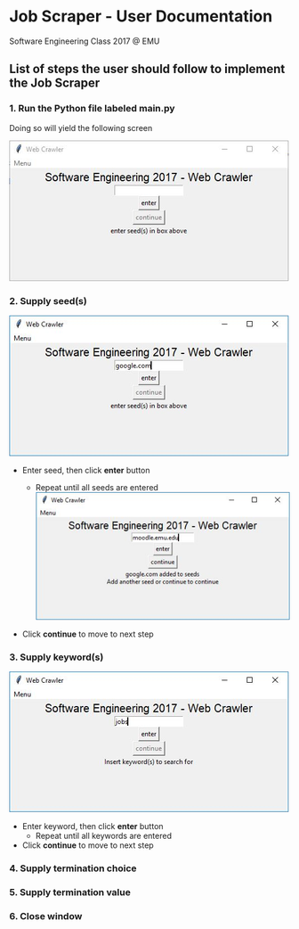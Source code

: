 # Job Scraper - User Documentation
Software Engineering Class 2017 @ EMU

## List of steps the user should follow to implement the Job Scraper

### 1. Run the Python file labeled **main.py**
Doing so will yield the following screen

![Image 1](./Resources/1.JPG)
### 2. Supply seed(s)
![Image 2](./Resources/2.JPG)
- Enter seed, then click **enter** button
  
  - Repeat until all seeds are entered
![Image 3](./Resources/3.JPG)
- Click **continue** to move to next step
### 3. Supply keyword(s)
![Image 4](./Resources/4.JPG)
- Enter keyword, then click **enter** button
  - Repeat until all keywords are entered
- Click **continue** to move to next step
### 4. Supply termination choice
### 5. Supply termination value
### 6. Close window
